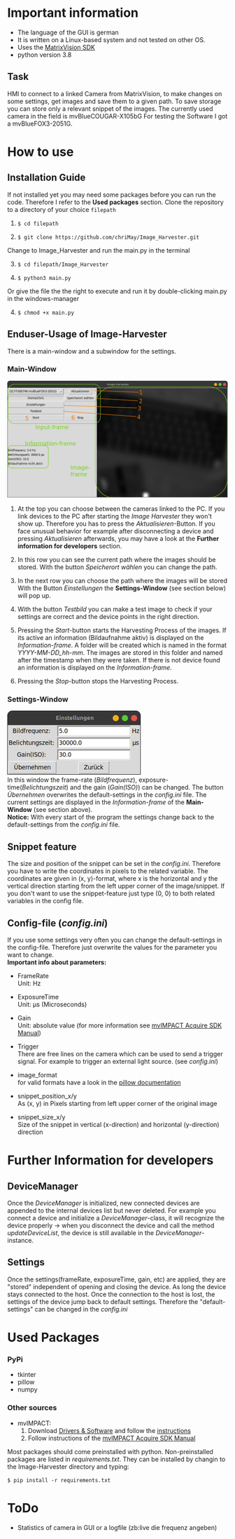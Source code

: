 # Important information

- The language of the GUI is german
- It is written on a Linux-based system and not tested on other OS.
- Uses the [MatrixVision SDK](https://www.matrix-vision.com/manuals/SDK_PYTHON/index.html)
- python version 3.8

## Task

HMI to connect to a linked Camera from MatrixVision, to make changes on some settings, get images and save them to a given path. To save storage you can store only a relevant snippet of the images.
The currently used camera in the field is mvBlueCOUGAR-X105bG
For testing the Software I got a mvBlueFOX3-2051G.

# How to use

## Installation Guide

If not installed yet you may need some packages before you can run the code. Therefore I refer to the **Used packages** section.
Clone the repository to a directory of your choice `filepath`

<!-- prettier-ignore -->
1.     $ cd filepath 
2.     $ git clone https://github.com/chriMay/Image_Harvester.git
Change to Image_Harvester and run the main.py in the terminal

3.     $ cd filepath/Image_Harvester
4.     $ python3 main.py
Or give the file the the right to execute and run it by double-clicking main.py in the windows-manager

4.     $ chmod +x main.py

## Enduser-Usage of Image-Harvester

There is a main-window and a subwindow for the settings.

### Main-Window

![Mainwindow](pictures/noted_mainwindow.png)

1. At the top you can choose between the cameras linked to the PC. If you link devices to the PC after starting the _Image Harvester_ they won't show up. Therefore you has to press the _Aktualisieren_-Button. If you face unusual behavior for example after disconnecting a device and pressing _Aktualisieren_ afterwards, you may have a look at the **Further information for developers** section.

2. In this row you can see the current path where the images should be stored. With the button _Speicherort wählen_ you can change the path.

3. In the next row you can choose the path where the images will be stored
   With the Button _Einstellungen_ the **Settings-Window** (see section below) will pop up.

4. With the button _Testbild_ you can make a test image to check if your settings are correct and the device points in the right direction.

5. Pressing the _Start_-button starts the Harvesting Process of the images. If its active an information (Bildaufnahme aktiv) is displayed on the _Information-frame_. A folder will be created which is named in the format _YYYY-MM-DD_hh-mm_. The images are stored in this folder and named after the timestamp when they were taken. If there is not device found an information is displayed on the _Information-frame_.

6. Pressing the _Stop_-button stops the Harvesting Process.

### Settings-Window

![Settings-](pictures/screenshot_settings.png)  
In this window the frame-rate (_Bildfrequenz_), exposure-time(_Belichtungszeit_) and the gain (_Gain(ISO)_) can be changed. The button _Übernehmen_ overwrites the default-settings in the _config.ini_ file. The current settings are displayed in the _Information-frame_ of the **Main-Window** (see section above).  
**Notice:** With every start of the program the settings change back to the default-settings from the _config.ini_ file.

## Snippet feature

The size and position of the snippet can be set in the _config.ini_. Therefore you have to write the coordinates in pixels to the related variable. The coordinates are given in (x, y)-format, where x is the horizontal and y the vertical direction starting from the left upper corner of the image/snippet. If you don't want to use the snippet-feature just type (0, 0) to both related variables in the config file.

## Config-file (_config.ini_)

If you use some settings very often you can change the default-settings in the config-file. Therefore just overwrite the values for the parameter you want to change.  
**Important info about parameters:**

- FrameRate  
  Unit: Hz

- ExposureTime  
  Unit: µs (Microseconds)

- Gain  
  Unit: absolute value (for more information see [mvIMPACT Acquire SDK Manual](https://www.matrix-vision.com/manuals/SDK_PYTHON/Building_page.html#Python_BuildingLinux))

- Trigger  
  There are free lines on the camera which can be used to send a trigger signal. For example to trigger an external light source. (see _config.ini_)

- image_format  
  for valid formats have a look in the [pillow documentation](https://pillow.readthedocs.io/en/stable/handbook/image-file-formats.html?highlight=formats)

- snippet_position_x/y  
  As (x, y) in Pixels starting from left upper corner of the original image

- snippet_size_x/y  
  Size of the snippet in vertical (x-direction) and horizontal (y-direction) direction

# Further Information for developers

## DeviceManager

Once the _DeviceManager_ is initialized, new connected devices are appended to the internal devices list but never deleted. For example you connect a device and initialize a _DeviceManager_-class, it will recognize the device properly -> when you disconnect the device and call the method _updateDeviceList_, the device is still available in the _DeviceManager_-instance.

## Settings

Once the settings(frameRate, exposureTime, gain, etc) are applied, they are "stored" independent of opening and closing the device. As long the device stays connected to the host. Once the connection to the host is lost, the settings of the device jump back to default settings. Therefore the "default-settings" can be changed in the _config.ini_

# Used Packages

### PyPi

- tkinter
- pillow
- numpy

### Other sources

- mvIMPACT:
  1.  Download [Drivers & Software](https://www.matrix-vision.com/de/downloads/treiber-software) and follow the [instructions](https://www.matrix-vision.com/de/downloads/setup/mvbluecougar-family/quickstart-mvbluecougar-linux)
  2.  Follow instructions of the [mvIMPACT Acquire SDK Manual](https://www.matrix-vision.com/manuals/SDK_PYTHON/Building_page.html#Python_BuildingLinux)

Most packages should come preinstalled with python. Non-preinstalled packages are listed in _requirements.txt_. They can be installed by changin to the Image-Harvester directory and typing:

    $ pip install -r requirements.txt

# ToDo

- Statistics of camera in GUI or a logfile (zb:live die frequenz angeben)
